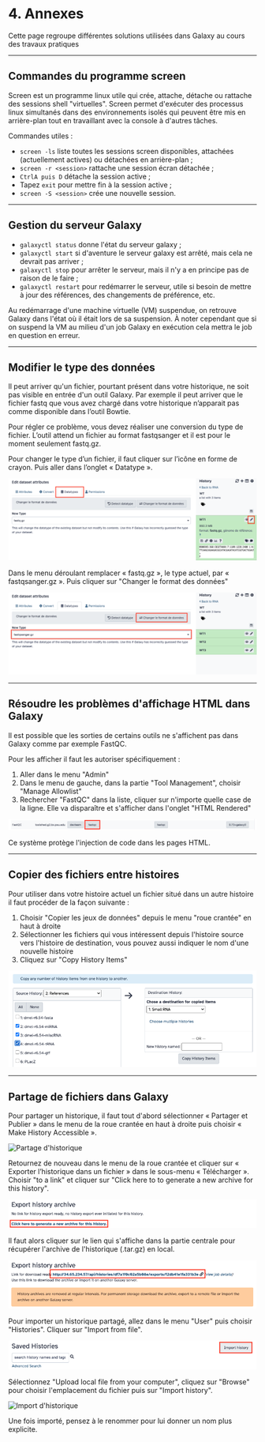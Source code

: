 # 4. Annexes

Cette page regroupe différentes solutions utilisées dans Galaxy au cours des travaux pratiques 


--------------------------------------------------------------------------------
## Commandes du programme screen

Screen est un programme linux utile qui crée, attache, détache ou rattache des sessions shell "virtuelles". Screen permet d'exécuter des processus linux simultanés dans des environnements isolés qui peuvent être mis en arrière-plan tout en travaillant avec la console à d'autres tâches.

Commandes utiles :

- `screen -ls` liste toutes les sessions screen disponibles, attachées (actuellement actives) ou détachées en arrière-plan ;
- `screen -r <session>` rattache une session écran détachée ;
- `CtrlA puis D` détache la session active ;
- Tapez `exit` pour mettre fin à la session active ;
- `screen -S <session>` crée une nouvelle session.


--------------------------------------------------------------------------------
## Gestion du serveur Galaxy

- `galaxyctl status` donne l'état du serveur galaxy ;
- `galaxyctl start` si d'aventure le serveur galaxy est arrêté, mais cela ne devrait pas arriver ;
- `galaxyctl stop` pour arrêter le serveur, mais il n'y a en principe pas de raison de le faire ;
- `galaxyctl restart` pour redémarrer le serveur, utile si besoin de mettre à jour des références, des changements de préférence, etc. 

Au redémarrage d'une machine virtuelle (VM) suspendue, on retrouve Galaxy dans l'état où il était lors de sa suspension. À noter cependant que si on suspend la VM au milieu d'un job Galaxy en exécution cela mettra le job en question en erreur.


--------------------------------------------------------------------------------
## Modifier le type des données

Il peut arriver qu'un fichier, pourtant présent dans votre historique, ne soit pas visible en entrée d'un outil Galaxy. Par exemple il peut arriver que le fichier fastq que vous avez chargé dans votre historique n’apparait pas comme disponible dans l’outil Bowtie.

Pour régler ce problème, vous devez réaliser une conversion du type de fichier. L’outil attend un fichier au format fastqsanger et il est pour le moment seulement fastq.gz. 

Pour changer le type d’un fichier, il faut cliquer sur l’icône en forme de crayon. Puis aller dans l’onglet « Datatype ».

![Changer le type des données](img/annexes/change_datatype1.png "Changer le type des données")

Dans le menu déroulant remplacer « fastq.gz », le type actuel, par « fastqsanger.gz ». Puis cliquer sur "Changer le format des données"

![Changer le type des données](img/annexes/change_datatype2.png "Changer le type des données")


--------------------------------------------------------------------------------
## Résoudre les problèmes d'affichage HTML dans Galaxy

Il est possible que les sorties de certains outils ne s'affichent pas dans Galaxy comme par exemple FastQC.

Pour les afficher il faut les autoriser spécifiquement :

1. Aller dans le menu "Admin"
2. Dans le menu de gauche, dans la partie "Tool Management", choisir "Manage Allowlist"
3. Rechercher "FastQC" dans la liste, cliquer sur n'importe quelle case de la ligne. Elle va disparaître et s'afficher dans l'onglet "HTML Rendered"

![Whitelist](img/annexes/whitelist.png "Autoriser l'affichage HTML")

Ce système protège l'injection de code dans les pages HTML.


--------------------------------------------------------------------------------
## Copier des fichiers entre histoires

Pour utiliser dans votre histoire actuel un fichier situé dans un autre histoire il faut procéder de la façon suivante :

1. Choisir "Copier les jeux de données" depuis le menu "roue crantée" en haut à droite
2. Sélectionner les fichiers qui vous intéressent depuis l'histoire source vers l'histoire de destination, vous pouvez aussi indiquer le nom d'une nouvelle histoire
3. Cliquez sur "Copy History Items"

![Copie entre histoires](img/annexes/history_copie.png "Copie de données entre histoires")


--------------------------------------------------------------------------------
## Partage de fichiers dans Galaxy

Pour partager un historique, il faut tout d'abord sélectionner « Partager et Publier » dans le menu de la roue crantée en haut à droite puis choisir « Make History Accessible ».

![Partage d'historique](img/annexes/history_share.png "Partage d'historique")

Retournez de nouveau dans le menu de la roue crantée et cliquer sur « Exporter l’historique dans un fichier » dans le sous-menu « Télécharger ». Choisir "to a link" et cliquer sur "Click here to to generate a new archive for this history".

![Export d'historique](img/annexes/history_export.png "Export d'historique")

Il faut alors cliquer sur le lien qui s'affiche dans la partie centrale pour récupérer l'archive de l'historique (.tar.gz) en local.

![URL de l'historique](img/annexes/history_url.png "URL de l'historique")

Pour importer un historique partagé, allez dans le menu "User" puis choisir "Histories". Cliquer sur "Import from file".

![Import d'historique](img/annexes/history_import.png "Import d'historique")

Sélectionnez "Upload local file from your computer", cliquez sur "Browse" pour choisir l'emplacement du fichier puis sur "Import history".

![Import d'historique](img/annexes/history_upload.png "Import d'historique")

Une fois importé, pensez à le renommer pour lui donner un nom plus explicite.


